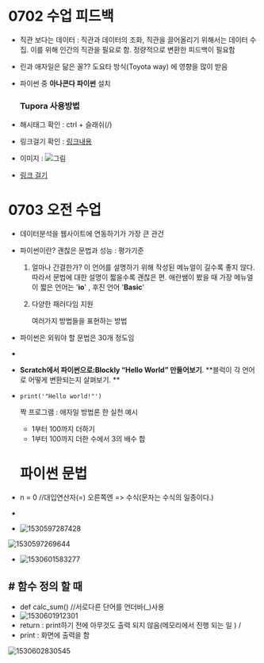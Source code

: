 # 0702 수업 피드백

* 직관 보다는 데이터 : 직관과 데이터의 조화, 직관을 끌어올리기 위해서는 데이터 수집. 이를 위해 인간의 직관을 필요로 함. 정량적으로 변환한 피드백이 필요함

* 린과 애자일은 닮은 꼴?? 도요타 방식(Toyota way) 에 영향을 많이 받음

* 파이썬 중 **아나콘다 파이썬** 설치 

  ### Tupora 사용방법

* 해시태그 확인 : ctrl + 슬래쉬(/)

* 링크걸기 확인 : [링크내용](링크주소)

* 이미지 : ![그림](그림링크주소)

* [링크 걸기](http://www.naver.com)

# 0703 오전 수업

* 데이터분석을 웹사이트에 연동하기가 가장 큰 관건

* 파이썬이란? 괜찮은 문법과 성능 : 평가기준 

  1. 얼마나 간결한가? 
     이 언어를 설명하기 위해 작성된 메뉴얼이 길수록 좋지 않다. 따라서 문법에 대한 설명이 짧을수록 괜찮은 편. 애란쌤이 봤을 때 가장 메뉴얼이 짧은 언어는 '**io**' , 후진 언어 '**Basic**'

  2. 다양한 패러다임 지원

     여러가지 방법들을 표현하는 방법

* 파이썬은 외워야 할 문법은 30개 정도임

* 

*  **Scratch에서 파이썬으로:Blockly “Hello World” 만들어보기**. **블럭이 각 언어로 어떻게 변환되는지 살펴보기. **

* ```
  print('"Hello world!"')
  ```

  짝 프로그램 : 애자일 방법론 한 실천 예시

  - 1부터 100까지 더하기
  - 1부터 100까지 더한 수에서 3의 배수 합

  # 파이썬 문법

  

* n = 0   //대입연산자(=) 오른쪽엔  => 수식(문자는 수식의 일종이다.)

* 

* ![1530597287428](C:\Users\정성윤\AppData\Local\Temp\1530597287428.png)

![1530597269644](C:\Users\정성윤\AppData\Local\Temp\1530597269644.png)





* ![1530601583277](C:\Users\정성윤\AppData\Local\Temp\1530601583277.png)





## # 함수 정의 할 때

* def calc_sum()  //서로다른 단어를 언더바(_)사용
* ![1530601912301](C:\Users\정성윤\AppData\Local\Temp\1530601912301.png)
* return : print하기 전에 아무것도 출력 되지 않음(메모리에서 진행 되는 일 ) / 
* print : 화면에 출력을 함





![1530602830545](C:\Users\정성윤\AppData\Local\Temp\1530602830545.png)

